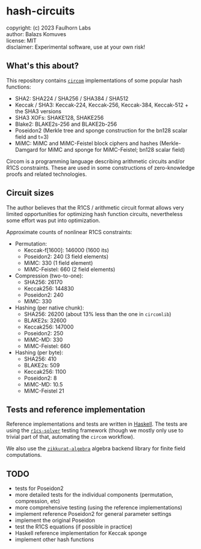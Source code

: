 
hash-circuits
=============

copyright: (c) 2023 Faulhorn Labs  
author: Balazs Komuves  
license: MIT  
disclaimer: Experimental software, use at your own risk!  


What's this about?
------------------

This repository contains [`circom`](https://docs.circom.io/) implementations 
of some popular hash functions:

- SHA2: SHA224 / SHA256 / SHA384 / SHA512
- Keccak / SHA3: Keccak-224, Keccak-256, Keccak-384, Keccak-512 + the SHA3 versions
- SHA3 XOFs: SHAKE128, SHAKE256
- Blake2: BLAKE2s-256 and BLAKE2b-256
- Poseidon2 (Merkle tree and sponge construction for the bn128 scalar field and t=3)
- MiMC: MiMC and MiMC-Feistel block ciphers and hashes (Merkle-Damgard for MiMC and sponge for MiMC-Feistel; bn128 scalar field)

Circom is a programming language describing arithmetic circuits and/or R1CS 
constraints. These are used in some constructions of zero-knowledge proofs
and related technologies.


Circuit sizes
-------------

The author believes that the R1CS / arithmetic circuit format allows very limited
opportunities for optimizing hash function circuits, nevertheless some effort 
was put into optimization.

Approximate counts of nonlinear R1CS constraints:

- Permutation:
    - Keccak-f[1600]: 146000  (1600 its)
    - Poseidon2:      240     (3 field elements)
    - MiMC:           330     (1 field element)
    - MiMC-Feistel:   660     (2 field elements)
- Compression (two-to-one):
    - SHA256:         26170
    - Keccak256:      144830
    - Poseidon2:      240
    - MiMC:           330
- Hashing (per native chunk):
    - SHA256:         26200   (about 13% less than the one in `circomlib`)
    - BLAKE2s:        32600
    - Keccak256:      147000
    - Poseidon2:      250
    - MiMC-MD:        330
    - MiMC-Feistel:   660 
- Hashing (per byte):
    - SHA256:         410
    - BLAKE2s:        509
    - Keccak256:      1100
    - Poseidon2:      8
    - MiMC-MD:        10.5
    - MiMC-Feistel    21


Tests and reference implementation
----------------------------------

Reference implementations and tests are written in [Haskell](https://www.haskell.org/). 
The tests are using the [`r1cs-solver`](https://github.com/faulhornlabs/r1cs-solver/) 
testing framework (though we mostly only use to trivial part of that, automating the 
`circom` workflow).

We also use the [`zikkurat-algebra`](https://github.com/faulhornlabs/zikkurat-algebra) algebra backend library for finite field
computations.


TODO
----

- tests for Poseidon2
- more detailed tests for the individual components (permutation, compression, etc)
- more comprehensive testing (using the reference implementations)
- implement reference Poseidon2 for general parameter settings 
- implement the original Poseidon
- test the R1CS equations (if possible in practice)
- Haskell reference implementation for Keccak sponge
- implement other hash functions

